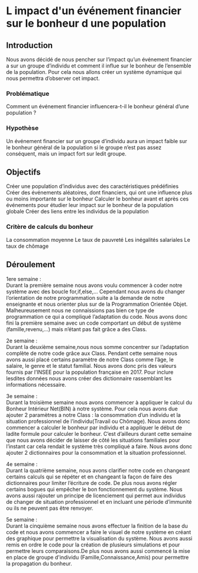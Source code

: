 # L impact d'un événement financier sur le bonheur d une population
## Introduction
Nous avons décidé de nous pencher sur l’impact qu’un événement financier a sur un groupe d’individu et comment il influe sur le bonheur de l’ensemble de la population. Pour cela nous allons créer un système dynamique qui nous permettra d’observer cet impact.

### Problématique
Comment un événement financier influencera-t-il le bonheur général d’une population ?

### Hypothèse
Un événement financier sur un groupe d’individu aura un impact faible sur le bonheur général de la population si le groupe n’est pas assez conséquent, mais un impact fort sur ledit groupe.

## Objectifs
Créer une population d’individus avec des caractéristiques prédéfinies Créer des événements aléatoires, dont financiers, qui ont une influence plus ou moins importante sur le bonheur Calculer le bonheur avant et après ces événements pour étudier leur impact sur le bonheur de la population globale Créer des liens entre les individus de la population

### Critère de calculs du bonheur
La consommation moyenne Le taux de pauvreté Les inégalités salariales Le taux de chômage

## Déroulement

1ere semaine :	
Durant la première semaine nous avons voulu commencer à coder notre système avec des boucle for,if,else,… Cependant nous avons du 
changer l’orientation de notre programmation suite a la demande de notre enseignante et nous orienter plus sur de la Programmation 
Orientée Objet. Malheureusement nous ne connaissions pas bien ce type de programmation ce qui a compliqué l’adaptation du code. 
Nous avons donc fini la première semaine avec un code comportant un début de système (famille,revenu,…) mais n’étant pas fait 
grâce a des Class.

2e semaine :	
Durant la deuxième semaine,nous nous somme concentrer sur l’adaptation complète de notre code grâce aux Class. Pendant cette semaine
nous avons aussi      placé certains paramètre de notre Class comme l’âge, le salaire, le genre et le statut familial. Nous avons 
donc pris des valeurs fournis par l’INSEE pour la population française en 2017. Pour inclure lesdites données nous avons créer des
dictionnaire rassemblant les informations nécessaire.

3e semaine :	
Durant la troisième semaine nous avons commencer à appliquer le calcul du Bonheur Intérieur Net(BIN) à notre système. Pour cela nous
avons due ajouter 2 paramètres a notre Class : la consommation d’un individu et la situation professionnel de l’individu(Travail ou 
Chômage). Nous avons donc commencer a calculer le bonheur par individu et a appliquer le début de ladite formule pour calculer le 
bonheur. C’est d’ailleurs durant cette semaine que nous avons décider de laisser de côté les situations familiales pour l’instant car
cela rendait le système très compliqué a faire. Nous avons donc ajouter 2 dictionnaires pour la consommation et la situation 
professionnel.

4e semaine :	
Durant la quatrième semaine, nous avons clarifier notre code en changeant certains calculs qui se répéter et en changeant la façon de
faire des dictionnaires pour limiter l’écriture de code. De plus nous avons régler certains bogues qui empêcher le bon fonctionnement
du système. Nous avons aussi rajouter un principe de licenciement qui permet aux individus de changer de situation professionnel et 
en incluant une période d’immunité ou ils ne peuvent pas être renvoyer.

5e semaine :	
Durant la cinquième semaine nous avons effectuer la finition de la base du code et nous avons commencer a faire le visuel de notre
système en créant des graphique pour permettre la visualisation du système. Nous avons aussi remis en ordre le code pour la création
de plusieurs simulations et pour permettre leurs comparaisons.De plus nous avons aussi commencé la mise en place de groupe d'individu
(Famille,Connaissance,Amis) pour permettre la propagation du bonheur.

